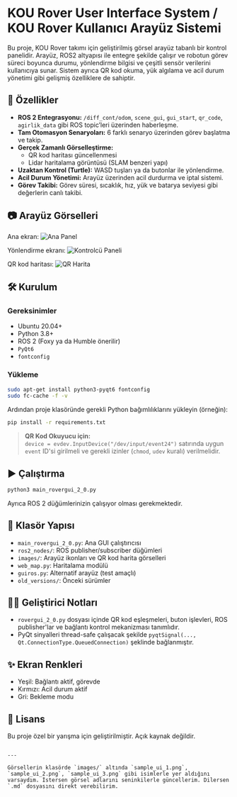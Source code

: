 # KOU Rover User Interface System / KOU Rover Kullanıcı Arayüz Sistemi

Bu proje, KOU Rover takımı için geliştirilmiş görsel arayüz tabanlı bir kontrol panelidir. Arayüz, ROS2 altyapısı ile entegre şekilde çalışır ve robotun görev süreci boyunca durumu, yönlendirme bilgisi ve çeşitli sensör verilerini kullanıcıya sunar. Sistem ayrıca QR kod okuma, yük algılama ve acil durum yönetimi gibi gelişmiş özelliklere de sahiptir.

## 🚀 Özellikler

- **ROS 2 Entegrasyonu:** `/diff_cont/odom`, `scene_gui`, `gui_start`, `qr_code`, `agirlik_data` gibi ROS topic’leri üzerinden haberleşme.
- **Tam Otomasyon Senaryoları:** 6 farklı senaryo üzerinden görev başlatma ve takip.
- **Gerçek Zamanlı Görselleştirme:**
  - QR kod haritası güncellenmesi
  - Lidar haritalama görüntüsü (SLAM benzeri yapı)
- **Uzaktan Kontrol (Turtle):** WASD tuşları ya da butonlar ile yönlendirme.
- **Acil Durum Yönetimi:** Arayüz üzerinden acil durdurma ve iptal sistemi.
- **Görev Takibi:** Görev süresi, sıcaklık, hız, yük ve batarya seviyesi gibi değerlerin canlı takibi.

## 📷 Arayüz Görselleri

Ana ekran:
![Ana Panel](./images/sample_ui_1.png)

Yönlendirme ekranı:
![Kontrolcü Paneli](./images/sample_ui_2.png)

QR kod haritası:
![QR Harita](./images/sample_ui_3.png)

## 🛠️ Kurulum

### Gereksinimler

- Ubuntu 20.04+
- Python 3.8+
- ROS 2 (Foxy ya da Humble önerilir)
- `PyQt6`
- `fontconfig`

### Yükleme

```bash
sudo apt-get install python3-pyqt6 fontconfig
sudo fc-cache -f -v
```

Ardından proje klasöründe gerekli Python bağımlılıklarını yükleyin (örneğin):

```bash
pip install -r requirements.txt
```

> **QR Kod Okuyucu için:**  
> `device = evdev.InputDevice("/dev/input/event24")` satırında uygun `event` ID'si girilmeli ve gerekli izinler (`chmod`, `udev` kuralı) verilmelidir.

## ▶️ Çalıştırma

```bash
python3 main_rovergui_2_0.py
```

Ayrıca ROS 2 düğümlerinizin çalışıyor olması gerekmektedir.

## 📂 Klasör Yapısı

- `main_rovergui_2_0.py`: Ana GUI çalıştırıcısı
- `ros2_nodes/`: ROS publisher/subscriber düğümleri
- `images/`: Arayüz ikonları ve QR kod harita görselleri
- `web_map.py`: Haritalama modülü
- `guiros.py`: Alternatif arayüz (test amaçlı)
- `old_versions/`: Önceki sürümler

## 👨‍💻 Geliştirici Notları

- `rovergui_2_0.py` dosyası içinde QR kod eşleşmeleri, buton işlevleri, ROS publisher'lar ve bağlantı kontrol mekanizması tanımlıdır.
- PyQt sinyalleri thread-safe çalışacak şekilde `pyqtSignal(..., Qt.ConnectionType.QueuedConnection)` şeklinde bağlanmıştır.

## ✨ Ekran Renkleri

- Yeşil: Bağlantı aktif, görevde
- Kırmızı: Acil durum aktif
- Gri: Bekleme modu

## 📜 Lisans

Bu proje özel bir yarışma için geliştirilmiştir. Açık kaynak değildir.
```

---

Görsellerin klasörde `images/` altında `sample_ui_1.png`, `sample_ui_2.png`, `sample_ui_3.png` gibi isimlerle yer aldığını varsaydım. İstersen görsel adlarını seninkilerle güncellerim. Dilersen `.md` dosyasını direkt verebilirim.
